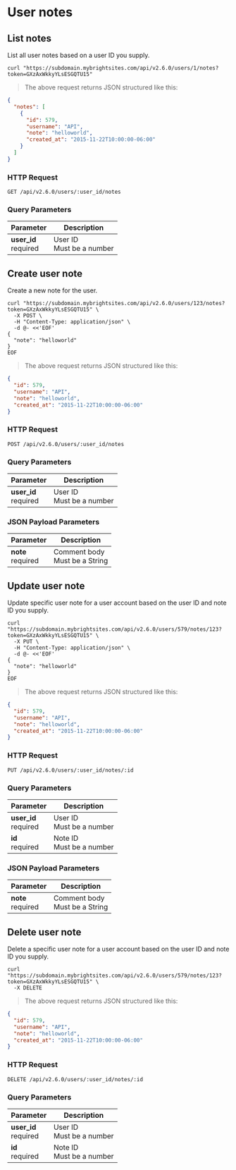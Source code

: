 #  User notes

## List notes

List all user notes based on a user ID you supply.

```shell
curl "https://subdomain.mybrightsites.com/api/v2.6.0/users/1/notes?token=GXzAxWkkyYLsESGQTU15"
```

> The above request returns JSON structured like this:

```json
{
  "notes": [
    {
      "id": 579,
      "username": "API",
      "note": "helloworld",
      "created_at": "2015-11-22T10:00:00-06:00"
    }
  ]
}
```

### HTTP Request

`GET /api/v2.6.0/users/:user_id/notes`

### Query Parameters

Parameter | Description
--------- | -----------
<div><strong>user_id </strong></div><div>required</div> | <div>User ID</div><div>Must be a number</div>


## Create user note

Create a new note for the user.

```shell
curl "https://subdomain.mybrightsites.com/api/v2.6.0/users/123/notes?token=GXzAxWkkyYLsESGQTU15" \
  -X POST \
  -H "Content-Type: application/json" \
  -d @- <<'EOF'
{
  "note": "helloworld"
}
EOF
```

> The above request returns JSON structured like this:

```json
{
  "id": 579,
  "username": "API",
  "note": "helloworld",
  "created_at": "2015-11-22T10:00:00-06:00"
}
```

### HTTP Request

`POST /api/v2.6.0/users/:user_id/notes`

### Query Parameters

Parameter | Description
--------- | -----------
<div><strong>user_id </strong></div><div>required</div> | <div>User ID</div><div>Must be a number</div>


### JSON Payload Parameters

Parameter | Description
--------- | -----------
<div><strong>note</strong></div><div>required</div> | <div>Comment body</div><div>Must be a String</div>

## Update user note

Update specific user note for a user account based on the user ID and note ID you supply.

```shell
curl "https://subdomain.mybrightsites.com/api/v2.6.0/users/579/notes/123?token=GXzAxWkkyYLsESGQTU15" \
  -X PUT \
  -H "Content-Type: application/json" \
  -d @- <<'EOF'
{
  "note": "helloworld"
}
EOF
```

> The above request returns JSON structured like this:

```json
{
  "id": 579,
  "username": "API",
  "note": "helloworld",
  "created_at": "2015-11-22T10:00:00-06:00"
}
```

### HTTP Request

`PUT /api/v2.6.0/users/:user_id/notes/:id`

### Query Parameters

Parameter | Description
--------- | -----------
<div><strong>user_id </strong></div><div>required</div> | <div>User ID</div><div>Must be a number</div>
<div><strong>id </strong></div><div>required</div> | <div>Note ID</div><div>Must be a number</div>


### JSON Payload Parameters

Parameter | Description
--------- | -----------
<div><strong>note</strong></div><div>required</div> | <div>Comment body</div><div>Must be a String</div>


## Delete user note

Delete a specific user note for a user account based on the user ID and note ID you supply.

```shell
curl "https://subdomain.mybrightsites.com/api/v2.6.0/users/579/notes/123?token=GXzAxWkkyYLsESGQTU15" \
  -X DELETE
```

> The above request returns JSON structured like this:

```json
{
  "id": 579,
  "username": "API",
  "note": "helloworld",
  "created_at": "2015-11-22T10:00:00-06:00"
}
```

### HTTP Request

`DELETE /api/v2.6.0/users/:user_id/notes/:id`

### Query Parameters

Parameter | Description
--------- | -----------
<div><strong>user_id </strong></div><div>required</div> | <div>User ID</div><div>Must be a number</div>
<div><strong>id </strong></div><div>required</div> | <div>Note ID</div><div>Must be a number</div>
